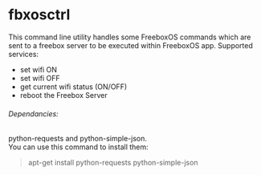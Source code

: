 fbxosctrl
=========

This command line utility handles some FreeboxOS commands which are sent to a
freebox server to be executed within FreeboxOS app.
Supported services:
  - set wifi ON
  - set wifi OFF
  - get current wifi status (ON/OFF)
  - reboot the Freebox Server

###### Dependancies:
python-requests and python-simple-json.  
You can use this command to install them:  
> apt-get install python-requests python-simple-json


